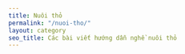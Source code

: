 ```yaml
---
title: Nuôi thỏ
permalink: "/nuoi-tho/"
layout: category
seo_title: Các bài viết hướng dẫn nghề nuôi thỏ
---
```


